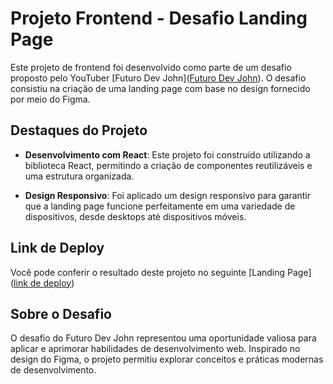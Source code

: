 # Projeto Frontend - Desafio Landing Page

Este projeto de frontend foi desenvolvido como parte de um desafio proposto pelo YouTuber [Futuro Dev John](<a href="https://www.youtube.com/@futuroDevJohn" target="_blank">Futuro Dev John</a>). O desafio consistiu na criação de uma landing page com base no design fornecido por meio do Figma.

## Destaques do Projeto

- **Desenvolvimento com React**: Este projeto foi construído utilizando a biblioteca React, permitindo a criação de componentes reutilizáveis e uma estrutura organizada.

- **Design Responsivo**: Foi aplicado um design responsivo para garantir que a landing page funcione perfeitamente em uma variedade de dispositivos, desde desktops até dispositivos móveis.

## Link de Deploy

Você pode conferir o resultado deste projeto no seguinte [Landing Page](<a href="https://desafio-frontend-devjohn-git-main-viniciusrimes.vercel.app" target="_blank">link de deploy</a>)


## Sobre o Desafio

O desafio do Futuro Dev John representou uma oportunidade valiosa para aplicar e aprimorar habilidades de desenvolvimento web. Inspirado no design do Figma, o projeto permitiu explorar conceitos e práticas modernas de desenvolvimento.



 
